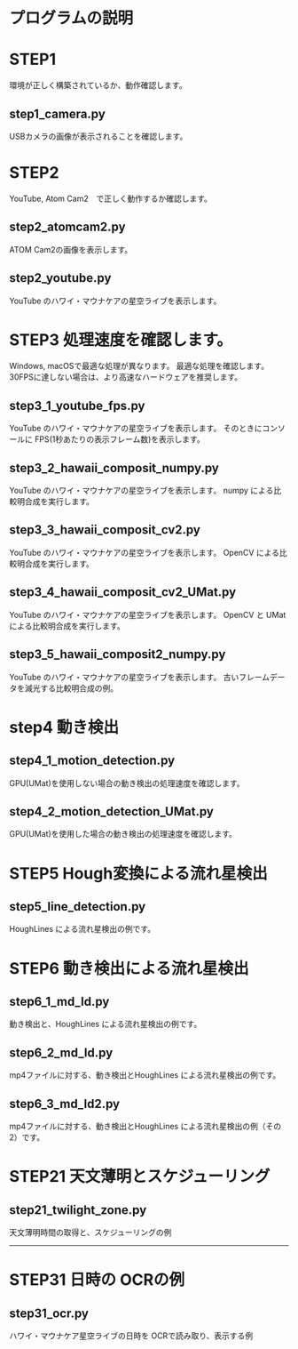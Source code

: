 # プログラムの説明

# STEP1
環境が正しく構築されているか、動作確認します。

## step1_camera.py
USBカメラの画像が表示されることを確認します。

# STEP2
YouTube, Atom Cam2　で正しく動作するか確認します。

## step2_atomcam2.py
ATOM Cam2の画像を表示します。

## step2_youtube.py
YouTube のハワイ・マウナケアの星空ライブを表示します。

# STEP3 処理速度を確認します。
Windows, macOSで最適な処理が異なります。
最適な処理を確認します。
30FPSに達しない場合は、より高速なハードウェアを推奨します。

## step3_1_youtube_fps.py
YouTube のハワイ・マウナケアの星空ライブを表示します。
そのときにコンソールに FPS(1秒あたりの表示フレーム数)を表示します。

## step3_2_hawaii_composit_numpy.py
YouTube のハワイ・マウナケアの星空ライブを表示します。
numpy による比較明合成を実行します。

## step3_3_hawaii_composit_cv2.py
YouTube のハワイ・マウナケアの星空ライブを表示します。
OpenCV による比較明合成を実行します。

## step3_4_hawaii_composit_cv2_UMat.py
YouTube のハワイ・マウナケアの星空ライブを表示します。
OpenCV と UMat による比較明合成を実行します。

## step3_5_hawaii_composit2_numpy.py
YouTube のハワイ・マウナケアの星空ライブを表示します。
古いフレームデータを減光する比較明合成の例。

# step4 動き検出

## step4_1_motion_detection.py
GPU(UMat)を使用しない場合の動き検出の処理速度を確認します。

## step4_2_motion_detection_UMat.py
GPU(UMat)を使用した場合の動き検出の処理速度を確認します。

# STEP5 Hough変換による流れ星検出
## step5_line_detection.py
HoughLines による流れ星検出の例です。

# STEP6 動き検出による流れ星検出
## step6_1_md_ld.py
動き検出と、HoughLines による流れ星検出の例です。

## step6_2_md_ld.py
mp4ファイルに対する、動き検出とHoughLines による流れ星検出の例です。

## step6_3_md_ld2.py
mp4ファイルに対する、動き検出とHoughLines による流れ星検出の例（その2）です。

# STEP21 天文薄明とスケジューリング

## step21_twilight_zone.py
  天文薄明時間の取得と、スケジューリングの例


<hr>

# STEP31 日時の OCRの例

## step31_ocr.py
  ハワイ・マウナケア星空ライブの日時を OCRで読み取り、表示する例

